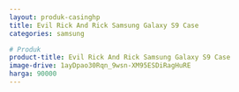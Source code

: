 ```yaml
---
layout: produk-casinghp
title: Evil Rick And Rick Samsung Galaxy S9 Case
categories: samsung

# Produk
product-title: Evil Rick And Rick Samsung Galaxy S9 Case
image-drive: 1ayDpao30Rqn_9wsn-XM95ESDiRagHuRE
harga: 90000
---
```

